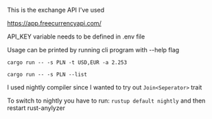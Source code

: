 This is the exchange API I've used

https://app.freecurrencyapi.com/

API_KEY variable needs to be defined in .env file

Usage can be printed by running cli program with --help flag

`cargo run -- -s PLN -t USD,EUR -a 2.253`

`cargo run -- -s PLN --list`

I used nightly compiler since I wanted to try out `Join<Seperator>` trait

To switch to nightly you have to run: `rustup default nightly` and then restart rust-anylyzer